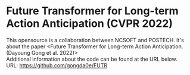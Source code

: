 # Future Transformer for Long-term Action Anticipation (CVPR 2022)
This opensource is a collaboration between NCSOFT and POSTECH.
It's about the paper <Future Transformer for Long-term Action Anticipation.(Dayoung Gong et al. 2022)> <br>
Additional information about the code can be found at the URL below.<br>
URL: https://github.com/gongda0e/FUTR

